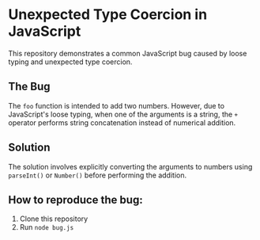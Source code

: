 # Unexpected Type Coercion in JavaScript

This repository demonstrates a common JavaScript bug caused by loose typing and unexpected type coercion.

## The Bug

The `foo` function is intended to add two numbers. However, due to JavaScript's loose typing, when one of the arguments is a string, the `+` operator performs string concatenation instead of numerical addition.

## Solution

The solution involves explicitly converting the arguments to numbers using `parseInt()` or `Number()` before performing the addition.

## How to reproduce the bug:
1. Clone this repository
2. Run `node bug.js`